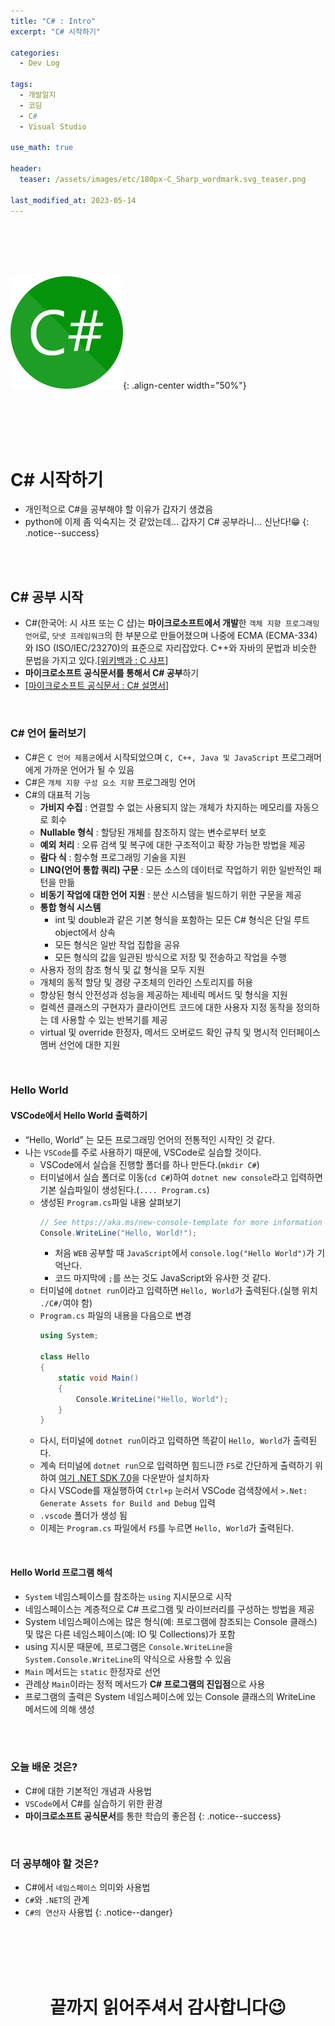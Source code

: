 ```yaml
---
title: "C# : Intro"
excerpt: "C# 시작하기"

categories:
  - Dev Log

tags:
  - 개발일지
  - 코딩
  - C#
  - Visual Studio

use_math: true

header:
  teaser: /assets/images/etc/180px-C_Sharp_wordmark.svg_teaser.png

last_modified_at: 2023-05-14
---
```





<br><br><br><br>

![image](../../assets/images/etc/180px-C_Sharp_wordmark.svg.png){: .align-center width="50%"}  

<br><br><br><br>


# C# 시작하기
- 개인적으로 C#을 공부해야 할 이유가 갑자기 생겼음
- python에 이제 좀 익숙지는 것 같았는데... 갑자기 C# 공부라니... 신난다!😁
{: .notice--success}


<br><br>


## C# 공부 시작
- C#(한국어: 시 샤프 또는 C 샵)는 **마이크로소프트에서 개발**한 `객체 지향 프로그래밍 언어`로, `닷넷 프레임워크`의 한 부분으로 만들어졌으며 나중에 ECMA (ECMA-334)와 ISO (ISO/IEC/23270)의 표준으로 자리잡았다. C++와 자바의 문법과 비슷한 문법을 가지고 있다.[[위키백과 : C 샤프]](https://ko.wikipedia.org/wiki/C_%EC%83%A4%ED%94%84)
- **마이크로소프트 공식문서를 통해서 C# 공부**하기
- [[마이크로소프트 공식문서 : C# 설명서]](https://learn.microsoft.com/ko-kr/dotnet/csharp/tour-of-csharp/)

<br>

### C# 언어 둘러보기

- C#은 `C 언어 제품군`에서 시작되었으며 `C, C++, Java 및 JavaScript` 프로그래머에게 가까운 언어가 될 수 있음
- C#은 `개체 지향 구성 요소 지향` 프로그래밍 언어
- C#의 대표적 기능
	- **가비지 수집** : 연결할 수 없는 사용되지 않는 개체가 차지하는 메모리를 자동으로 회수
	- **Nullable 형식** : 할당된 개체를 참조하지 않는 변수로부터 보호
	- **예외 처리** : 오류 검색 및 복구에 대한 구조적이고 확장 가능한 방법을 제공
	- **람다 식** : 함수형 프로그래밍 기술을 지원
	- **LINQ(언어 통합 쿼리) 구문** : 모든 소스의 데이터로 작업하기 위한 일반적인 패턴을 만듦
	- **비동기 작업에 대한 언어 지원** : 분산 시스템을 빌드하기 위한 구문을 제공
	- **통합 형식 시스템**
		- int 및 double과 같은 기본 형식을 포함하는 모든 C# 형식은 단일 루트 object에서 상속
		- 모든 형식은 일반 작업 집합을 공유
		- 모든 형식의 값을 일관된 방식으로 저장 및 전송하고 작업을 수행
	- 사용자 정의 참조 형식 및 값 형식을 모두 지원
	- 개체의 동적 할당 및 경량 구조체의 인라인 스토리지를 허용
	- 향상된 형식 안전성과 성능을 제공하는 제네릭 메서드 및 형식을 지원
	- 컬렉션 클래스의 구현자가 클라이언트 코드에 대한 사용자 지정 동작을 정의하는 데 사용할 수 있는 반복기를 제공
	- virtual 및 override 한정자, 메서드 오버로드 확인 규칙 및 명시적 인터페이스 멤버 선언에 대한 지원

<br>

### Hello World
#### VSCode에서 **Hello World** 출력하기
- “Hello, World” 는 모든 프로그래밍 언어의 전통적인 시작인 것 같다.
- 나는 `VSCode`를 주로 사용하기 때문에, VSCode로 실습할 것이다.
  - VSCode에서 실습을 진행할 폴더를 하나 만든다.(`mkdir C#`)
  - 터미널에서 실습 폴더로 이동(`cd C#`)하여 `dotnet new console`라고 입력하면 기본 실습파일이 생성된다.(`.... Program.cs`)
  - 생성된 `Program.cs`파일 내용 살펴보기
	```cs
	// See https://aka.ms/new-console-template for more information
	Console.WriteLine("Hello, World!");
	```
    - 처음 `WEB` 공부할 때 `JavaScript`에서 `console.log("Hello World")`가 기억난다.
    - 코드 마지막에 `;`를 쓰는 것도 JavaScript와 유사한 것 같다.
  - 터미널에 `dotnet run`이라고 입력하면 `Hello, World`가 출력된다.(실행 위치 `./C#/`여야 함)
  - `Program.cs` 파일의 내용을 다음으로 변경
	```c#
	using System;

	class Hello
	{
		static void Main()
		{
			Console.WriteLine("Hello, World");
		}
	}
	```
  - 다시, 터미널에 `dotnet run`이라고 입력하면 똑같이 `Hello, World`가 출력된다.
  - 계속 터미널에 `dotnet run`으로 입력하면 힘드니깐 `F5`로 간단하게 출력하기 위하여 [여기 .NET SDK 7.0](https://dotnet.microsoft.com/ko-kr/download)을 다운받아 설치하자
  - 다시 VSCode를 재실행하여 `Ctrl+p` 눈러서 VSCode 검색창에서 `>.Net: Generate Assets for Build and Debug` 입력
  - `.vscode` 폴더가 생성 됨
  - 이제는 `Program.cs` 파일에서 `F5`를 누르면 `Hello, World`가 출력된다.

<br>

#### Hello World 프로그램 해석
- `System` 네임스페이스를 참조하는 `using` 지시문으로 시작
- 네임스페이스는 계층적으로 C# 프로그램 및 라이브러리를 구성하는 방법을 제공
- System 네임스페이스에는 많은 형식(예: 프로그램에 참조되는 Console 클래스) 및 많은 다른 네임스페이스(예: IO 및 Collections)가 포함
- using 지시문 때문에, 프로그램은 `Console.WriteLine`을 `System.Console.WriteLine`의 약식으로 사용할 수 있음
- `Main` 메서드는 `static` 한정자로 선언
- 관례상 `Main`이라는 정적 메서드가 **C# 프로그램의 진입점**으로 사용
- 프로그램의 출력은 System 네임스페이스에 있는 Console 클래스의 WriteLine 메서드에 의해 생성


<br><br>


### 오늘 배운 것은?
- C#에 대한 기본적인 개념과 사용법
- `VSCode`에서 C#를 실습하기 위한 환경
- **마이크로소프트 공식문서**를 통한 학습의 좋은점
{: .notice--success}

<br>

### 더 공부해야 할 것은?
- C#에서 `네임스페이스` 의미와 사용법
- `C#`와 `.NET`의 관계
- `C#의 연산자` 사용법
{: .notice--danger}








<br><br><br><br>
<center>
<h1>끝까지 읽어주셔서 감사합니다😉</h1>
</center>
<br><br><br><br>





